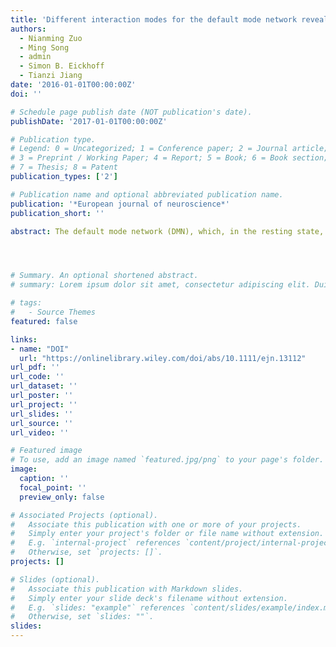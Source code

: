 ```yaml
---
title: 'Different interaction modes for the default mode network revealed by resting state functional magnetic resonance imaging'
authors:
  - Nianming Zuo
  - Ming Song
  - admin
  - Simon B. Eickhoff
  - Tianzi Jiang
date: '2016-01-01T00:00:00Z'
doi: ''

# Schedule page publish date (NOT publication's date).
publishDate: '2017-01-01T00:00:00Z'

# Publication type.
# Legend: 0 = Uncategorized; 1 = Conference paper; 2 = Journal article;
# 3 = Preprint / Working Paper; 4 = Report; 5 = Book; 6 = Book section;
# 7 = Thesis; 8 = Patent
publication_types: ['2']

# Publication name and optional abbreviated publication name.
publication: '*European journal of neuroscience*'
publication_short: ''

abstract: The default mode network (DMN), which, in the resting state, is in charge of both the brain's intrinsic mentation and its reflexive responses to external stimuli, is recognized as an essential network in the human brain. These two roles of mentation and reflexive response recruit the DMN nodes and other task networks differently. Existing research has revealed that the interactions inside the DMN (between nodes within the DMN) and outside the DMN (between nodes in the DMN and nodes in task networks) have different modes, in terms of both strength and timing. These findings raise interesting questions. For example, are the internal and external interactions of the DMN equally linear or nonlinear? This study examined these interaction patterns using datasets from the Human Connectome Project. A maximal information-based nonparametric exploration statistics strategy was utilized to characterize the full correlations, and the Pearson correlation was used to capture the linear component of the full correlations. We then contrasted the level of linearity/nonlinearity with respect to the internal and external interactions of the DMN. After a brain-wide exploration, we found that the interactions between the DMN and the sensorimotor-related networks (including the sensorimotor, sensory association, and integration areas) showed more nonlinearity, whereas those between the intra-DMN nodes were similarly less nonlinear. These findings may provide a clue for understanding the underlying neuronal principles of the internal and external roles of the DMN.




# Summary. An optional shortened abstract.
# summary: Lorem ipsum dolor sit amet, consectetur adipiscing elit. Duis posuere tellus ac convallis placerat. Proin tincidunt magna sed ex sollicitudin condimentum.

# tags:
#   - Source Themes
featured: false

links:
- name: "DOI"
  url: "https://onlinelibrary.wiley.com/doi/abs/10.1111/ejn.13112"
url_pdf: ''
url_code: ''
url_dataset: ''
url_poster: ''
url_project: ''
url_slides: ''
url_source: ''
url_video: ''

# Featured image
# To use, add an image named `featured.jpg/png` to your page's folder.
image:
  caption: ''
  focal_point: ''
  preview_only: false

# Associated Projects (optional).
#   Associate this publication with one or more of your projects.
#   Simply enter your project's folder or file name without extension.
#   E.g. `internal-project` references `content/project/internal-project/index.md`.
#   Otherwise, set `projects: []`.
projects: []

# Slides (optional).
#   Associate this publication with Markdown slides.
#   Simply enter your slide deck's filename without extension.
#   E.g. `slides: "example"` references `content/slides/example/index.md`.
#   Otherwise, set `slides: ""`.
slides:
---
```

